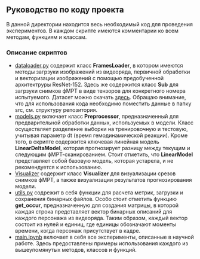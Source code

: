 ## Руководство по коду проекта
В данной директории находится весь необходимый код для проведения экспериментов. В каждом скрипте имеются комментарии ко всем методам, функциям и классам. 

### Описание скриптов
- [dataloader.py](https://github.com/intsystems/2023-Project-112/blob/master/code/dataloader.py) содержит класс **FramesLoader**, в котором имеются методы загрзуки изображений из видеоряда, первичной обработки и векторизации изображений с помощью предобученной архитектруры ResNet-152. Здесь же содержится класс **Sub** для загрзуки снимков фМРТ в виде тензоров для конкретного номера испытуемого. Датасет можно скачать [здесь](https://openneuro.org/datasets/ds003688/versions/1.0.7). Обращаю внимание, что для использования кода необходимо поместить данные в папку src, см. структуру репозитория.
- [models.py](https://github.com/intsystems/2023-Project-112/blob/master/code/models.py) включает класс **Preprocessor**, предназначенный для предварительной обработки данных, используемых в модели. Класс осуществляет разделение выборки на тренировочную и тестовую, учитывая параметр dt (время гемодинамической реакции). Кроме того, в скрипте содержится ключевая линейная модель **LinearDeltaModel**, которая прогнозирует разницу между текущим и следующим фМРТ-сканированием. Стоит отметить, что **LinearModel** представляет собой базовую модель, которая устарела, и не рекомендуется к использованию.
- [Visualizer](https://github.com/intsystems/2023-Project-112/blob/master/code/visualizer.py) содержит класс **Visualizer** для визуализации срезов снимков фМРТ, а также визуализации результатов прогнозирования модели. 
- [utils.py](https://github.com/intsystems/2023-Project-112/blob/master/code/utils.py) содрежит в себя функции для расчета метрик, загрузки и сохранения бинарных файлов. Особо стоит отметить функцию **get_occur**, предназначенную для создания матрицы, в которой каждая строка представляет вектор бинарных описаний для каждого персонажа из видеоряда. Таким образом, каждый вектор состоит из нулей и единиц, где единицы обозначают моменты времени, когда персонаж присутствует в кадре.
- [main.ipynb](https://github.com/intsystems/2023-Project-112/blob/master/code/main.ipynb) включает в себя все эксперименты, описанные в научной работе. Здесь предоставлены примеры использования каждого из вышеупомянутых методов, классов и функций.
